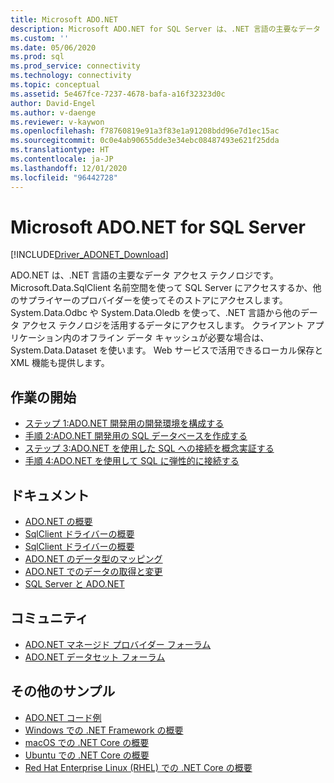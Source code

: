 ```yaml
---
title: Microsoft ADO.NET
description: Microsoft ADO.NET for SQL Server は、.NET 言語の主要なデータ アクセス テクノロジです。 SQL Server にアクセスするには、Microsoft.Data.SqlClient 名前空間を使用します。
ms.custom: ''
ms.date: 05/06/2020
ms.prod: sql
ms.prod_service: connectivity
ms.technology: connectivity
ms.topic: conceptual
ms.assetid: 5e467fce-7237-4678-bafa-a16f32323d0c
author: David-Engel
ms.author: v-daenge
ms.reviewer: v-kaywon
ms.openlocfilehash: f78760819e91a3f83e1a91208bdd96e7d1ec15ac
ms.sourcegitcommit: 0c0e4ab90655dde3e34ebc08487493e621f25dda
ms.translationtype: HT
ms.contentlocale: ja-JP
ms.lasthandoff: 12/01/2020
ms.locfileid: "96442728"
---
```

# <a name="microsoft-adonet-for-sql-server"></a>Microsoft ADO.NET for SQL Server

[!INCLUDE[Driver_ADONET_Download](../../includes/driver_adonet_download.md)]

ADO.NET は、.NET 言語の主要なデータ アクセス テクノロジです。 Microsoft.Data.SqlClient 名前空間を使って SQL Server にアクセスするか、他のサプライヤーのプロバイダーを使ってそのストアにアクセスします。 System.Data.Odbc や System.Data.Oledb を使って、.NET 言語から他のデータ アクセス テクノロジを活用するデータにアクセスします。 クライアント アプリケーション内のオフライン データ キャッシュが必要な場合は、System.Data.Dataset を使います。 Web サービスで活用できるローカル保存と XML 機能も提供します。

## <a name="getting-started"></a>作業の開始
* [ステップ 1:ADO.NET 開発用の開発環境を構成する](step-1-configure-development-environment-ado-net-development.md)
* [手順 2:ADO.NET 開発用の SQL データベースを作成する](step-2-create-sql-database-ado-net-development.md)
* [ステップ 3:ADO.NET を使用した SQL への接続を概念実証する](step-3-connect-sql-ado-net.md)
* [手順 4:ADO.NET を使用して SQL に弾性的に接続する](step-4-connect-resiliently-sql-ado-net.md)

## <a name="documentation"></a>ドキュメント
* [ADO.NET の概要](/dotnet/framework/data/adonet/)
* [SqlClient ドライバーの概要](get-started-sqlclient-driver.md)
* [SqlClient ドライバーの概要](overview-sqlclient-driver.md)
* [ADO.NET のデータ型のマッピング](data-type-mappings-ado-net.md)
* [ADO.NET でのデータの取得と変更](retrieving-modifying-data.md)
* [SQL Server と ADO.NET](./sql/index.md)

## <a name="community"></a>コミュニティ
* [ADO.NET マネージド プロバイダー フォーラム](https://social.msdn.microsoft.com/Forums/home?forum=adodotnetdataproviders)
* [ADO.NET データセット フォーラム](https://social.msdn.microsoft.com/Forums/home?forum=adodotnetdataset)

## <a name="more-samples"></a>その他のサンプル
* [ADO.NET コード例](/dotnet/framework/data/adonet/ado-net-code-examples)
* [Windows での .NET Framework の概要](https://www.microsoft.com/sql-server/developer-get-started/csharp/win/)
* [macOS での .NET Core の概要](https://www.microsoft.com/sql-server/developer-get-started/csharp/macos/)
* [Ubuntu での .NET Core の概要](https://www.microsoft.com/sql-server/developer-get-started/csharp/ubuntu/)
* [Red Hat Enterprise Linux (RHEL) での .NET Core の概要](https://www.microsoft.com/sql-server/developer-get-started/csharp/rhel/)

